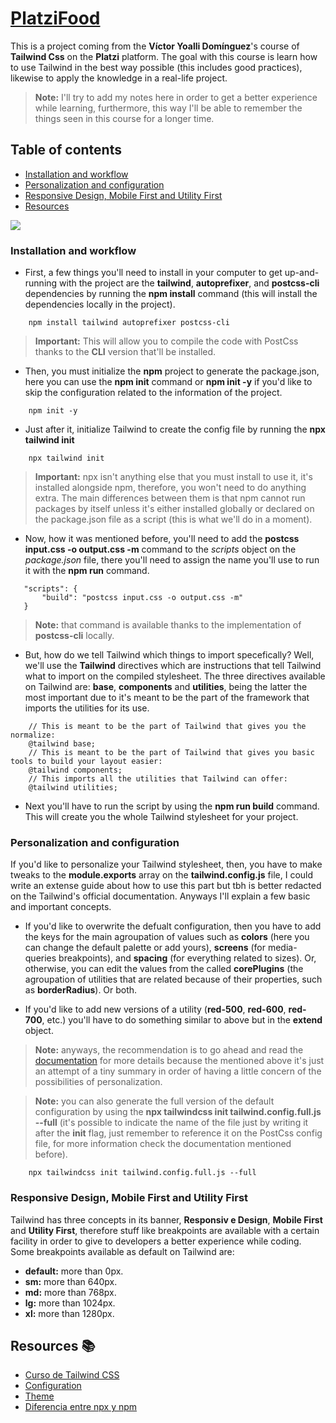 # [**PlatziFood**]()
This is a project coming from the **Víctor Yoalli Domínguez**'s course of **Tailwind Css** on the **Platzi** platform. The goal with this course is learn how to use Tailwind in the best way possible (this includes good practices), likewise to apply the knowledge in a real-life project.

> **Note:** I'll try to add my notes here in order to get a better experience while learning, furthermore, this way I'll be able to remember the things seen in this course for a longer time.

## **Table of contents**
- [Installation and workflow](#installation-and-workflow)
- [Personalization and configuration](#personalization-and-configuration) 
- [Responsive Design, Mobile First and Utility First](#responsive-design-mobile-first-and-utility-first)
- [Resources](#resources)

![](https://static.platzi.com/media/courses/Opengraph-tailwind-css_2.png)

### **Installation and workflow**
* First, a few things you'll need to install in your computer to get up-and-running with the project are the **tailwind**, **autoprefixer**, and **postcss-cli** dependencies by running the **npm install** command (this will install the dependencies locally in the project).

```
    npm install tailwind autoprefixer postcss-cli
```

> **Important:** This will allow you to compile the code with PostCss thanks to the **CLI** version that'll be installed.

* Then, you must initialize the **npm** project to generate the package.json, here you can use the **npm init** command or **npm init -y** if you'd like to skip the configuration related to the information of the project.

```
    npm init -y
```

* Just after it, initialize Tailwind to create the config file by running the **npx tailwind init**

```
    npx tailwind init
```

> **Important:** npx isn't anything else that you must install to use it, it's installed alongside npm, therefore, you won't need to do anything extra. The main differences between them is that npm cannot run packages by itself unless it's either installed globally or declared on the package.json file as a script (this is what we'll do in a moment).

* Now, how it was mentioned before, you'll need to add the  **postcss input.css -o output.css -m** command to the *scripts* object on the *package.json* file, there you'll need to assign the name you'll use to run it with the **npm run** command.

```
   "scripts": {
       "build": "postcss input.css -o output.css -m" 
   } 
```

> **Note:** that command is available thanks to the implementation of **postcss-cli** locally.

* But, how do we tell Tailwind which things to import specefically? Well, we'll use the **Tailwind** directives which are instructions that tell Tailwind what to import on the compiled stylesheet. The three directives available on Tailwind are: **base**, **components** and **utilities**, being the latter the most important due to it's meant to be the part of the framework that imports the utilities for its use.

```
    // This is meant to be the part of Tailwind that gives you the normalize:
    @tailwind base;
    // This is meant to be the part of Tailwind that gives you basic tools to build your layout easier:
    @tailwind components; 
    // This imports all the utilities that Tailwind can offer:
    @tailwind utilities; 
```

- Next you'll have to run the script by using the **npm run build** command. This will create you the whole Tailwind stylesheet for your project.

### **Personalization and configuration**
If you'd like to personalize your Tailwind stylesheet, then, you have to make tweaks to the **module.exports** array on the **tailwind.config.js** file, I could write an extense guide about how to use this part but tbh is better redacted on the Tailwind's official documentation. Anyways I'll explain a few basic and important concepts.

* If you'd like to overwrite the defualt configuration, then you have to add the keys for the main agroupation of values such as **colors** (here you can change the default palette or add yours), **screens** (for media-queries breakpoints), and **spacing** (for everything related to sizes). Or, otherwise, you can edit the values from the called **corePlugins** (the agroupation of utilities that are related because of their properties, such as **borderRadius**). Or both.

* If you'd like to add new versions of a utility (**red-500**, **red-600**, **red-700**, etc.) you'll have to do something similar to above but in the **extend** object. 

> **Note:** anyways, the recommendation is to go ahead and read the [documentation](https://tailwindcss.com/docs/theme) for more details because the mentioned above it's just an attempt of a tiny summary in order of having a little concern of the possibilities of personalization.

> **Note:** you can also generate the full version of the default configuration by using the **npx tailwindcss init tailwind.config.full.js --full** (it's possible to indicate the name of the file just by writing it after the **init** flag, just remember to reference it on the PostCss config file, for more information check the documentation mentioned before).

```
    npx tailwindcss init tailwind.config.full.js --full
```

### **Responsive Design, Mobile First and Utility First**
Tailwind has three concepts in its banner, **Responsiv  e Design**, **Mobile First** and **Utility First**, therefore stuff like breakpoints are available with a certain facility in order to give to developers a better experience while coding. Some breakpoints available as default on Tailwind are: 

* **default:** more than 0px.
* **sm:** more than 640px.
* **md:** more than 768px.
* **lg:** more than 1024px.
* **xl:** more than 1280px.

## Resources 📚
- [Curso de Tailwind CSS](https://platzi.com/cursos/tailwind-css/)
- [Configuration](https://tailwindcss.com/docs/configuration)
- [Theme](https://tailwindcss.com/docs/theme)
- [Diferencia entre npx y npm](https://www.it-swarm-es.com/es/javascript/diferencia-entre-npx-y-npm/838393291/)
